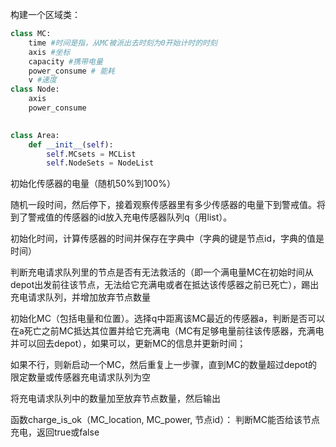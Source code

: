 构建一个区域类：
```python
class MC:
    time #时间是指，从MC被派出去时刻为0开始计时的时刻
    axis #坐标
    capacity #携带电量
    power_consume # 能耗
    v #速度
class Node:
    axis
    power_consume
    

class Area:
    def __init__(self):
        self.MCsets = MCList
        self.NodeSets = NodeList

```
初始化传感器的电量（随机50%到100%）

随机一段时间，然后停下，接着观察传感器里有多少传感器的电量下到警戒值。将到了警戒值的传感器的id放入充电传感器队列q（用list）。


初始化时间，计算传感器的时间并保存在字典中（字典的键是节点id，字典的值是时间）

判断充电请求队列里的节点是否有无法救活的（即一个满电量MC在初始时间从depot出发前往该节点，无法给它充满电或者在抵达该传感器之前已死亡），踢出充电请求队列，并增加放弃节点数量

初始化MC（包括电量和位置）。选择q中距离该MC最近的传感器a，判断是否可以在a死亡之前MC抵达其位置并给它充满电（MC有足够电量前往该传感器，充满电并可以回去depot），如果可以，更新MC的信息并更新时间；

如果不行，则新启动一个MC，然后重复上一步骤，直到MC的数量超过depot的限定数量或传感器充电请求队列为空

将充电请求队列中的数量加至放弃节点数量，然后输出


函数charge_is_ok（MC_location, MC_power, 节点id）：
    判断MC能否给该节点充电，返回true或false
